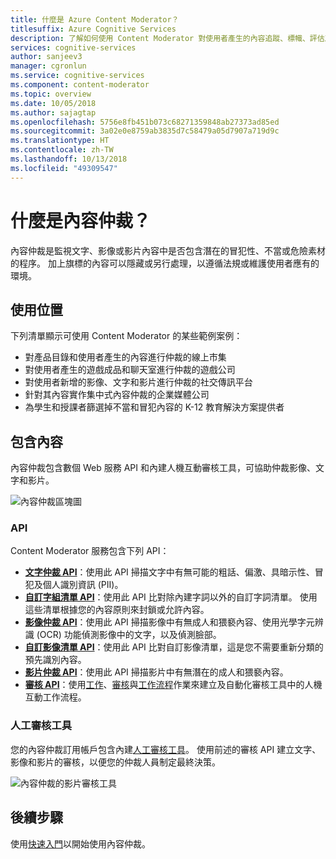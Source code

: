 ```yaml
---
title: 什麼是 Azure Content Moderator？
titlesuffix: Azure Cognitive Services
description: 了解如何使用 Content Moderator 對使用者產生的內容追蹤、標幟、評估及篩選其中的不當內容。
services: cognitive-services
author: sanjeev3
manager: cgronlun
ms.service: cognitive-services
ms.component: content-moderator
ms.topic: overview
ms.date: 10/05/2018
ms.author: sajagtap
ms.openlocfilehash: 5756e8fb451b073c68271359848ab27373ad85ed
ms.sourcegitcommit: 3a02e0e8759ab3835d7c58479a05d7907a719d9c
ms.translationtype: HT
ms.contentlocale: zh-TW
ms.lasthandoff: 10/13/2018
ms.locfileid: "49309547"
---
```

# <a name="what-is-content-moderator"></a>什麼是內容仲裁？

內容仲裁是監視文字、影像或影片內容中是否包含潛在的冒犯性、不當或危險素材的程序。 加上旗標的內容可以隱藏或另行處理，以遵循法規或維護使用者應有的環境。

## <a name="where-it-is-used"></a>使用位置

下列清單顯示可使用 Content Moderator 的某些範例案例：

- 對產品目錄和使用者產生的內容進行仲裁的線上市集
- 對使用者產生的遊戲成品和聊天室進行仲裁的遊戲公司
- 對使用者新增的影像、文字和影片進行仲裁的社交傳訊平台
- 針對其內容實作集中式內容仲裁的企業媒體公司
- 為學生和授課者篩選掉不當和冒犯內容的 K-12 教育解決方案提供者

## <a name="what-it-includes"></a>包含內容

內容仲裁包含數個 Web 服務 API 和內建人機互動審核工具，可協助仲裁影像、文字和影片。

![內容仲裁區塊圖](images/content-moderator-block-diagram.png)

### <a name="apis"></a>API

Content Moderator 服務包含下列 API：
  - [**文字仲裁 API**](text-moderation-api.md)：使用此 API 掃描文字中有無可能的粗話、偏激、具暗示性、冒犯及個人識別資訊 (PII)。
  - [**自訂字組清單 API**](try-terms-list-api.md)：使用此 API 比對除內建字詞以外的自訂字詞清單。 使用這些清單根據您的內容原則來封鎖或允許內容。  
  - [**影像仲裁 API**](image-moderation-api.md)：使用此 API 掃描影像中有無成人和猥褻內容、使用光學字元辨識 (OCR) 功能偵測影像中的文字，以及偵測臉部。
  - [**自訂影像清單 API**](try-image-list-api.md)：使用此 API 比對自訂影像清單，這是您不需要重新分類的預先識別內容。
  - [**影片仲裁 API**](video-moderation-api.md)：使用此 API 掃描影片中有無潛在的成人和猥褻內容。
  - [**審核 API**](try-review-api-job.md)：使用[工作](try-review-api-job.md)、[審核](try-review-api-review.md)與[工作流程](try-review-api-workflow.md)作業來建立及自動化審核工具中的人機互動工作流程。

### <a name="human-review-tool"></a>人工審核工具

您的內容仲裁訂用帳戶包含內建[人工審核工具](Review-Tool-User-Guide/human-in-the-loop.md)。 使用前述的審核 API 建立文字、影像和影片的審核，以便您的仲裁人員制定最終決策。

![內容仲裁的影片審核工具](images/video-review-default-view.png)

## <a name="next-steps"></a>後續步驟

使用[快速入門](quick-start.md)以開始使用內容仲裁。
